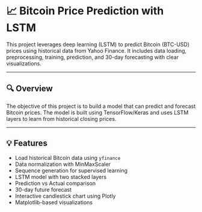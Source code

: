 # 📈 Bitcoin Price Prediction with LSTM

This project leverages deep learning (LSTM) to predict Bitcoin (BTC-USD) prices using historical data from Yahoo Finance. It includes data loading, preprocessing, training, prediction, and 30-day forecasting with clear visualizations.

---

## 🔍 Overview

The objective of this project is to build a model that can predict and forecast Bitcoin prices. The model is built using TensorFlow/Keras and uses LSTM layers to learn from historical closing prices.

---

## 💡 Features

- Load historical Bitcoin data using `yfinance`
- Data normalization with MinMaxScaler
- Sequence generation for supervised learning
- LSTM model with two stacked layers
- Prediction vs Actual comparison
- 30-day future forecast
- Interactive candlestick chart using Plotly
- Matplotlib-based visualizations
